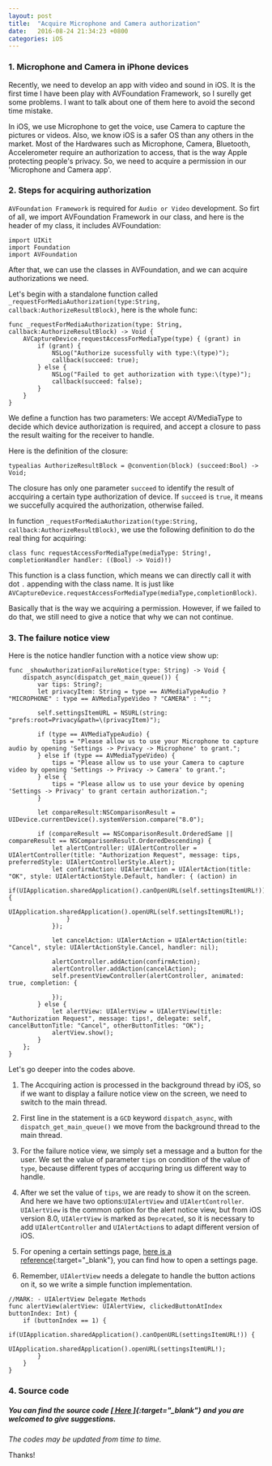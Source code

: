 ```yaml
---
layout: post
title:  "Acquire Microphone and Camera authorization"
date:   2016-08-24 21:34:23 +0800
categories: iOS
---
```

### 1. Microphone and Camera in iPhone devices

Recently, we need to develop an app with video and sound in iOS.
It is the first time I have been play with AVFoundation Framework, so I surelly get some problems. I want to talk about one of them here to avoid the second time mistake.

In iOS, we use Microphone to get the voice, use Camera to capture the pictures or videos. Also, we know iOS is a safer OS than any others in the market. Most of the Hardwares such as Microphone, Camera, Bluetooth, Accelerometer require an authorization to access, that is the way Apple protecting people's privacy. So, we need to acquire a permission in our 'Microphone and Camera app'.

### 2. Steps for acquiring authorization

`AVFoundation Framework` is required for `Audio or Video` development. So firt of all, we import AVFoundation Framework in our class, and here is the header of my class, it includes AVFoundation:

```
import UIKit
import Foundation
import AVFoundation
```

After that, we can use the classes in AVFoundation, and we can acquire authorizations we need.

Let's begin with a standalone function called `_requestForMediaAuthorization(type:String, callback:AuthorizeResultBlock)`, here is the whole func:

```
func _requestForMediaAuthorization(type: String, callback:AuthorizeResultBlock) -> Void {
    AVCaptureDevice.requestAccessForMediaType(type) { (grant) in
        if (grant) {
            NSLog("Authorize sucessfully with type:\(type)");
            callback(succeed: true);
        } else {
            NSLog("Failed to get authorization with type:\(type)");
            callback(succeed: false);
        }
    }
}
```

We define a function has two parameters: We accept AVMediaType to decide which device authorization is required, and accept a closure to pass the result waiting for the receiver to handle.

Here is the definition of the closure:

```
typealias AuthorizeResultBlock = @convention(block) (succeed:Bool) -> Void;
```
The closure has only one parameter `succeed` to identify the result of accquiring a certain type authorization of device. If `succeed` is `true`, it means we succefully acquired the authorization, otherwise failed.

In function `_requestForMediaAuthorization(type:String, callback:AuthorizeResultBlock)`, we use the following definition to do the real thing for acquiring:

```
class func requestAccessForMediaType(mediaType: String!, completionHandler handler: ((Bool) -> Void)!)
```
This function is a class function, which means we can directly call it with dot `.` appending with the class name. It is just like `AVCaptureDevice.requestAccessForMediaType(mediaType,completionBlock)`.

Basically that is the way we acquiring a permission. However, if we failed to do that, we still need to give a notice that why we can not continue.

### 3. The failure notice view

Here is the notice handler function with a notice view show up:

```
func _showAuthorizationFailureNotice(type: String) -> Void {
    dispatch_async(dispatch_get_main_queue()) {
        var tips: String?;
        let privacyItem: String = type == AVMediaTypeAudio ? "MICROPHONE" : type == AVMediaTypeVideo ? "CAMERA" : "";

        self.settingsItemURL = NSURL(string: "prefs:root=Privacy&path=\(privacyItem)");

        if (type == AVMediaTypeAudio) {
            tips = "Please allow us to use your Microphone to capture audio by opening 'Settings -> Privacy -> Microphone' to grant.";
        } else if (type == AVMediaTypeVideo) {
            tips = "Please allow us to use your Camera to capture video by opening 'Settings -> Privacy -> Camera' to grant.";
        } else {
            tips = "Please allow us to use your device by opening 'Settings -> Privacy' to grant certain authorization.";
        }

        let compareResult:NSComparisonResult = UIDevice.currentDevice().systemVersion.compare("8.0");

        if (compareResult == NSComparisonResult.OrderedSame || compareResult == NSComparisonResult.OrderedDescending) {
            let alertController: UIAlertController = UIAlertController(title: "Authorization Request", message: tips, preferredStyle: UIAlertControllerStyle.Alert);
            let confirmAction: UIAlertAction = UIAlertAction(title: "OK", style: UIAlertActionStyle.Default, handler: { (action) in
                if(UIApplication.sharedApplication().canOpenURL(self.settingsItemURL!)) {
                    UIApplication.sharedApplication().openURL(self.settingsItemURL!);
                }
            });

            let cancelAction: UIAlertAction = UIAlertAction(title: "Cancel", style: UIAlertActionStyle.Cancel, handler: nil);

            alertController.addAction(confirmAction);
            alertController.addAction(cancelAction);
            self.presentViewController(alertController, animated: true, completion: {

            });
        } else {
            let alertView: UIAlertView = UIAlertView(title: "Authorization Request", message: tips!, delegate: self, cancelButtonTitle: "Cancel", otherButtonTitles: "OK");
            alertView.show();
        }
    };
}
```
Let's go deeper into the codes above.

1. The Accquiring action is processed in the background thread by iOS, so if we want to display a failure notice view on the screen, we need to switch to the main thread.

2. First line in the statement is a `GCD` keyword `dispatch_async`, with `dispatch_get_main_queue()` we move from the background thread to the main thread.

3. For the failure notice view, we simply set a message and a button for the user. We set the value of parameter `tips` on condition of the value of `type`, because different types of accquring bring us different way to handle.

4. After we set the value of `tips`, we are ready to show it on the screen. And here we have two options:`UIAlertView` and `UIAlertController`. `UIAlertView` is the common option for the alert notice view, but from iOS version 8.0, `UIAlertView` is marked as `Deprecated`, so it is necessary to add `UIAlertController` and `UIAlertAction`s to adapt different version of iOS.

5. For opening a certain settings page, [here is a reference](/2016/08/Open-A-Settings-Page-in-iOS/){:target="_blank"}, you can find how to open a settings page.

6. Remember, `UIAlertView` needs a delegate to handle the button actions on it, so we write a simple function implementation.

```
//MARK: - UIAlertView Delegate Methods
func alertView(alertView: UIAlertView, clickedButtonAtIndex buttonIndex: Int) {
    if (buttonIndex == 1) {
        if(UIApplication.sharedApplication().canOpenURL(settingsItemURL!)) {
            UIApplication.sharedApplication().openURL(settingsItemURL!);
        }
    }
}
```

### 4. Source code

##### You can find the source code [[ _Here_ ]](https://github.com/acttos/Swift-Acttos){:target="_blank"} and you are welcomed to give suggestions.
_The codes may be updated from time to time._

Thanks!
